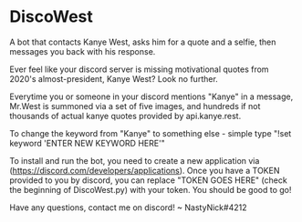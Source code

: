 # DiscoWest
A bot that contacts Kanye West, asks him for a quote and a selfie, then messages you back with his response. 

Ever feel like your discord server is missing motivational quotes from 2020's almost-president, Kanye West? Look no further.

Everytime you or someone in your discord mentions "Kanye" in a message, Mr.West is summoned via a set of five images, and hundreds if not thousands of actual kanye quotes provided by api.kanye.rest. 

To change the keyword from "Kanye" to something else - simple type "!set keyword 'ENTER NEW KEYWORD HERE'"

To install and run the bot, you need to create a new application via (https://discord.com/developers/applications). Once you have a TOKEN provided to you by discord, you can replace "TOKEN GOES HERE" (check the beginning of DiscoWest.py) with your token. You should be good to go!

Have any questions, contact me on discord! ~ NastyNick#4212
